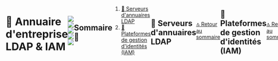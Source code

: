 <div style="display: flex; align-items: center; justify-content: space-between;">
  <h1>📒 Annuaire d'entreprise LDAP & IAM</h1>


<p align="center">
  <img src="https://img.shields.io/badge/Catégorie-LDAP%20%26%20IAM-blueviolet?style=for-the-badge&logo=keycloak"/>
  <img src="https://img.shields.io/badge/Open%20Source-100%25-brightgreen?style=for-the-badge&logo=opensourceinitiative"/>
  <img src="https://img.shields.io/badge/Made%20with-%E2%9D%A4-red?style=for-the-badge"/>
  <img src="https://img.shields.io/badge/Contributions-Welcome-orange?style=for-the-badge&logo=github"/>
  <img src="https://img.shields.io/github/last-commit/CyberFlooD/SwitchToOpen?label=Last%20Update&color=informational&style=for-the-badge&logo=github"/>
</p>


## Sommaire 📖 <a id="sommaire"></a>
1. [📂 Serveurs d'annuaires LDAP](#serveurs-ldap)
2. [🔐 Plateformes de gestion d'identités (IAM)](#gestion-identités)

---

## 📂 Serveurs d'annuaires LDAP <a id="serveurs-ldap"></a>

| 🌟 **Outil** | 🔑 **Type de licence** | 🚀 **Fonctionnalités clés** | 📝 **Description** | 🌐 **Lien Web** |
|---|---|---|---|---|
|**OpenLDAP**| OpenLDAP Public License (version 2.4 ou ultérieure), une licence de type BSD, compatible avec la GPL | Serveur d'annuaire LDAP | Gestion des identités et des accès | <div align="center"><a href="https://www.openldap.org/">🔗</a></div> |
|**Univention Corporate Server (UCS)**| AGPLv3 + Offre Commerciale | Serveur d'annuaire, gestion multiplateforme | Système complet de gestion de serveur | <div align="center"><a href="https://www.univention.com/products/ucs/">🔗</a></div> |
|**389 Directory Server**| GPLv3 | Serveur d'annuaire LDAP | Performant, conçu pour grandes entreprises | <div align="center"><a href="https://directory.fedoraproject.org/">🔗</a></div> |
|**Apache Directory Server**| GPLv3 + LGPLv2 ou Apache 2.0 pour certains plugins| Serveur d'annuaire LDAP | Interface graphique pour gestion LDAP | <div align="center"><a href="https://directory.apache.org/">🔗</a></div> |
|**FreeIPA**| GPLv3 | Système de gestion d'identités et d'annuaire LDAP | Gestion des politiques de sécurité | <div align="center"><a href="https://www.freeipa.org/">🔗</a></div> |

[🔝 Retour au sommaire](#sommaire)

---

## 🔐 Plateformes de gestion d'identités (IAM) <a id="gestion-identités"></a>

| 🌐 **Outil** | 🔑 **Type de licence** | 🚀 **Fonctionnalités clés** | 📝 **Description** | 🌐 **Lien Web** |
|---|---|---|---|---|
|**Keycloak**| Apache 2.0 | Authentification unique (SSO), IAM | Solution open source complète pour l’authentification, l’autorisation, supporte OpenID Connect, OAuth2, SAML. Intégration facile avec LDAP/Active Directory.	 | <div align="center"><a href="https://www.keycloak.org/">🔗</a></div> |
|**Gluu**| MIT | IAM, Authentification, Autorisation | Plateforme IAM open source avec SSO, MFA, gestion centralisée des identités, supporte OAuth2, OpenID Connect, SAML, SCIM. Plus gourmande en ressources que Keycloak.	 | <div align="center"><a href="https://www.gluu.org/">🔗</a></div> |
|**FreeIPA**| GPLv3 | Gestion centralisée des identités LDAP/Kerberos, gestion des hôtes, certificats	 | Solution IAM complète orientée Linux, intégrant LDAP, Kerberos, CA, gestion des politiques de sécurité, avec console web et CLI. | <div align="center"><a href="https://www.freeipa.org/">🔗</a></div> |
|**Authelia**| Apache 2.0 | Compagnon des reverse proxies (nginx, Traefik, HAProxy...) | Authelia est un serveur open-source d’authentification et d’autorisation qui joue le rôle de portail d’authentification unique (SSO) et de gestion des accès (IAM) pour les applications web. Il s’intègre principalement comme un compagnon des reverse proxies (nginx, Traefik, HAProxy, etc.) et permet de protéger l’accès à vos services web en appliquant des politiques d’accès fines et en imposant l’authentification à un ou deux facteurs selon vos besoins | <div align="center"><a href="https://github.com/authelia/authelia">🔗</a></div> |

[🔝 Retour au sommaire](#sommaire)

---

## 🤝 Contributions

Tu connais un outil open-source oublié ici ? Propose-le via **pull request** ou **issue** 💬

---
